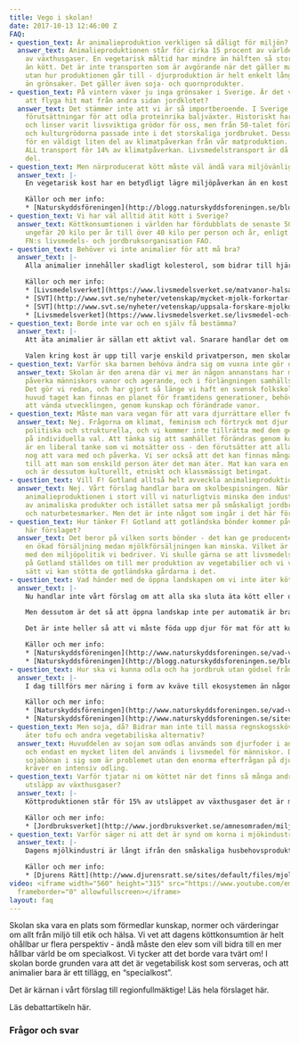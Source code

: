 ```yaml
---
title: Vego i skolan!
date: 2017-10-13 12:46:00 Z
FAQ:
- question_text: Är animalieproduktion verkligen så dåligt för miljön?
  answer_text: Animalieproduktionen står för cirka 15 procent av världens totala utsläpp
    av växthusgaser. En vegetarisk måltid har mindre än hälften så stor klimatpåverkan
    än kött. Det är inte transporten som är avgörande när det gäller matens klimatpåverkan
    utan hur produktionen går till - djurproduktion är helt enkelt långt mer klimatbelastande
    än grönsaker. Det gäller även soja- och quornprodukter.
- question_text: På vintern växer ju inga grönsaker i Sverige. Är det verkligen klimatsmart
    att flyga hit mat från andra sidan jordklotet?
  answer_text: Det stämmer inte att vi är så importberoende. I Sverige har vi bra
    förutsättningar för att odla proteinrika baljväxter. Historiskt har ärter, bönor
    och linser varit livsviktiga grödor för oss, men från 50-talet förändrades jordbruket
    och kulturgrödorna passade inte i det storskaliga jordbruket. Dessutom står transporter
    för en väldigt liten del av klimatpåverkan från vår matproduktion. Totalt står
    ALL transport för 14% av klimatpåverkan. Livsmedelstransport är då bara en liten
    del.
- question_text: Men närproducerat kött måste väl ändå vara miljövänligt?
  answer_text: |-
    En vegetarisk kost har en betydligt lägre miljöpåverkan än en kost med animaliska produkter. Det är oavsett om maten transporterats långt. Detta för att miljöpåverkan främst uppstår i produktionen på gården och inte på väg till tallriken. Kött eller odlad fisk kräver mycket odlat foder där det skulle vara effektivare att producera livsmedel som vi kan äta direkt.

    Källor och mer info:
    * [Naturskyddsföreningen](http://blogg.naturskyddsforeningen.se/blog/2012/03/16/ar-det-battre-att-ata-naturbetat-kott-an-sojabonor/)
- question_text: Vi har väl alltid ätit kött i Sverige?
  answer_text: Köttkonsumtionen i världen har fördubblats de senaste 50 åren – från
    ungefär 20 kilo per år till över 40 kilo per person och år, enligt statistik från
    FN:s livsmedels- och jordbruksorganisation FAO.
- question_text: Behöver vi inte animalier för att må bra?
  answer_text: |-
    Alla animalier innehåller skadligt kolesterol, som bidrar till hjärt-kärlsjukdomar - den största dödsorsaken i dagens samhälle. För hälsan är det alltså bra att dra ner på konsumtionen av animalier, och då särskilt kött och chark, som kraftigt ökar risken för hjärt-kärlsjukdomar och olika former av cancer. Ny forskning visar dessutom att mjölk, tvärt emot vad mjölkindustrin länge fört fram, leder till ökad risk för frakturer. När det gäller vitaminer bör i regel alla äta de tillskott som rekommenderas vegetarianer. Exempelvis D-vitamin, som finns berikad i både ko- och växtbaserad mjölk. När det gäller protein menar Livsmedelsverket att den som äter en varierad vagetabilisk kost får i sig alldeles tillräckligt. Svenskarnas intag av protein ligger idag en bit över det rekommenderade intaget.

    Källor och mer info:
    * [Livsmedelsverket](https://www.livsmedelsverket.se/matvanor-halsa–miljo/kostrad-och-matvanor/rad-om-bra-mat-hitta-ditt-satt/kott-och-chark/)
    * [SVT](http://www.svt.se/nyheter/vetenskap/mycket-mjolk-forkortar-livet)
    * [SVT](http://www.svt.se/nyheter/vetenskap/uppsala-forskare-mjolkdrickande-kopplat-till-okad-dodlighet)
    * [Livsmedelsverket](https://www.livsmedelsverket.se/livsmedel-och-innehall/naringsamne/protein/)
- question_text: Borde inte var och en själv få bestämma?
  answer_text: |-
    Att äta animalier är sällan ett aktivt val. Snarare handlar det om vanor och samhällsstrukturer - normen för kost innehåller idag kött, och det kräver oftast mer aktiva val och insatser för att äta vegetabiliskt. Vårt förslag innebär inte att någon tvingas äta vegetabiliskt - bara att det blir normen, och att det ska krävas ett aktivt val för att äta animalier.

    Valen kring kost är upp till varje enskild privatperson, men skolan är en offentlig arena, inte privat. Skolan har en uppgift att förmedla värdegrunder och normer i linje med den samhällsutveckling som önskas, inom allt från hälsa till miljö och etik. Det ingår i det pedagogiska uppdraget att förmedla normer och värderingar, på ett inkluderande, inspirerande och lyhört sätt. Det finns många möjligheter att inkludera eleverna i övergången till vegetabilisk kost som grund. I kursplanen för hem- och konsumtionskunskap står det exempelvis: ”Genom undervisningen ska eleverna få möjlighet att utveckla medvetenhet om vilka konsekvenser valen i hushållet får för hälsa, välbefinnande och gemensamma resurser.”
- question_text: Varför ska barnen behöva ändra sig om vuxna inte gör det?
  answer_text: Skolan är den arena där vi mer än någon annanstans har möjlighet att
    påverka människors vanor och agerande, och i förlängningen samhällsutvecklingen.
    Det gör vi redan, och har gjort så länge vi haft en svensk folkskola. Om det över
    huvud taget kan finnas en planet för framtidens generationer, behöver de ges möjlighet
    att vända utvecklingen, genom kunskap och förändrade vanor.
- question_text: Måste man vara vegan för att vara djurrättare eller feminist?
  answer_text: Nej. Frågorna om klimat, feminism och förtryck mot djur är ideologiska,
    politiska och strukturella, och vi kommer inte tillrätta med dem genom att fokusera
    på individuella val. Att tänka sig att samhället förändras genom konsumentmakt
    är en liberal tanke som vi motsätter oss - den förutsätter att alla har pengar
    nog att vara med och påverka. Vi ser också att det kan finnas många olika anledningar
    till att man som enskild person äter det man äter. Mat kan vara en fråga om hälsa,
    och är dessutom kulturellt, etniskt och klassmässigt betingat.
- question_text: Vill F! Gotland alltså helt avveckla animalieproduktionen?
  answer_text: Nej. Vårt förslag handlar bara om skolbespisningen. När det gäller
    animalieproduktionen i stort vill vi naturligtvis minska den industriella produktionen
    av animaliska produkter och istället satsa mer på småskaligt jordbruk, gårdsproduktion
    och naturbetesmarker. Men det är inte något som ingår i det här förslaget.
- question_text: Hur tänker F! Gotland att gotländska bönder kommer påverkas av det
    här förslaget?
  answer_text: Det beror på vilken sorts bönder - det kan ge producenter av vegetabilier
    en ökad försäljning medan mjölkförsäljningen kan minska. Vilket är helt i linje
    med den miljöpolitik vi bedriver. Vi skulle gärna se att livsmedelsproduktionen
    på Gotland ställdes om till mer produktion av vegetabilier och vi vill på alla
    sätt vi kan stötta de gotländska gårdarna i det.
- question_text: Vad händer med de öppna landskapen om vi inte äter kött/dricker mjölk?
  answer_text: |-
    Nu handlar inte vårt förslag om att alla ska sluta äta kött eller dricka mjölk, men rent teoretiskt ser det ut såhär: Idag är ungefär hälften av köttet som äts i Sverige importerat, och även fodret svenska kor äter är ofta importerat. Det är alltså en ganska liten del av animalieproduktionen som påverkar svenska landskap.

    Men dessutom är det så att öppna landskap inte per automatik är bra för miljön. En majoritet av de öppna landskapen är tvärt om en effekt av de senaste hundra årens industriella jordbruk, och består av monokulturer som brett ut sig på urskogarnas och våtmarkernas bekostnad. Vissa öppna landskap är viktiga för den biologiska mångfalden - så kallad naturbetesmark. Jordbruksverket uppskattar dock att andelen nötkreatur som idag går på naturbeten bara är någonstans mellan 30–45 % . Resten bidrar alltså inte till den biologiska mångfalden alls. Enligt Sveriges Lantbruksuniversitet kan, om alla naturbetesmarker utnyttjades, kunna producera ca 350 gram kött i veckan per person i Sverige. Det skulle alltså innebära en kraftig minskning av svenskens köttkonsumtion om vi endast åt naturbeteskött. Det finns alltså ingen miljömässig anledning att börja äta naturbeteskött eftersom det redan idag finns en alldeles för hög efterfrågan på kött.

    Det är inte heller så att vi måste föda upp djur för mat för att kunna hålla naturbetesmarkerna öppna. Örebro kommun har exempelvis köpt in kommunala kor för detta ändamål, som är helt självfinansierade, eftersom kommunen får EU-bidrag för dem och tar foder från egen mark. Skötseln av djuren ingår som en del i kommunens arbetsmarknadsåtgärder för arbetslösa. I Krusenberg strax söder om Uppsala pågår ett forskningsprojekt (SLU) kring så kallad “rewildering” av hästar (gotlandsruss!), och runt om i Europa pågår liknande projekt.

    Källor och mer info:
    * [Naturskyddsföreningen](http://www.naturskyddsforeningen.se/vad-vi-gor/klimat/faqvego http://orebro.etc.se/kultur-noje/kommunala-kor-oppnar-landskap)
    * [Naturskyddsföreningen](http://blogg.naturskyddsforeningen.se/blog/2012/03/16/ar-det-battre-att-ata-naturbetat-kott-an-sojabonor/)
- question_text: Hur ska vi kunna odla och ha jordbruk utan gödsel från djur?
  answer_text: |-
    I dag tillförs mer näring i form av kväve till ekosystemen än någonsin tidigare. Det har rubbat hela det globala kvävekretsloppet och är grundorsaken till övergödningen av haven samt en tung orsak till klimatpåverkan, försurning och ozonhål. Forskningen om planetens gränser visar att jordbrukets tillförsel av kväve måste minska med hela 59 procent på global nivå. Ett exempel på en alternativ metod är kretslopp med växtföljder och kvävefixerande grödor, sk gröngödsling. Och utvecklingen går framåt; det finns exempel på ekologisk brödspannmål som endast gödslas genom odling av kvävefixerande grödor och det finns tekniker som kan cirkulera ren fosfor från våra avlopp.

    Källor och mer info:
    * [Naturskyddsföreningen](http://www.naturskyddsforeningen.se/vad-vi-gor/klimat/faqvego)
    * [Naturskyddsföreningen](http://www.naturskyddsforeningen.se/sites/default/files/dokument-media/ekologiskt_lantbruk_4_2015_0.pdf)
- question_text: Men soja, då? Bidrar man inte till massa regnskogsskövling om man
    äter tofu och andra vegetabiliska alternativ?
  answer_text: Huvuddelen av sojan som odlas används som djurfoder i animalieproduktion
    och endast en mycket liten del används i livsmedel för människor. Det är inte
    sojabönan i sig som är problemet utan den enorma efterfrågan på djurfoder som
    kräver en intensiv odling.
- question_text: Varför tjatar ni om köttet när det finns så många andra källor till
    utsläpp av växthusgaser?
  answer_text: |-
    Köttproduktionen står för 15% av utsläppet av växthusgaser det är mer än hela transprotsektorn sammanslaget. Alltså mer än alla bilresor, semesterflygresor OCH all transport av mat. Det är också en av de allra mest onödiga källorna till utsläpp - de åsamkar djuren lidande, och i den mängd vi idag äter animalier är det dessutom skadligt för våra kroppar. I lokalpolitiken kan vi inte heller påverka flyg- och biltrafik - men vi KAN påverka skolan, och därigenom vilka vanor människor utvecklar.

    Källor och mer info:
    * [Jordbruksverket](http://www.jordbruksverket.se/amnesomraden/miljoklimat/begransadklimatpaverkan/kottochklimat.4.32b12c7f12940112a7c800011009.html)
- question_text: Varför säger ni att det är synd om korna i mjökindustrin?
  answer_text: |-
    Dagens mjölkindustri är långt ifrån den småskaliga husbehovsproduktionen från förr, och ingenting med den är naturligt. Precis som djur av andra arter - till exempel människor - är det meningen att kon ska producera mjölk bara under den period kalven behöver den. Att som kor i mjölkindustrin producera mjölk hela sina liv är fruktansvärt påfrestande på kroppen och långt ifrån naturligt. Till det kommer det faktum att korna tillbringar större delen av sina liv inomhus, eftersom ett mjölkproducerande juver inte klarar kyla. Listan över det onaturliga lidandet i mjölkindustrin kan göras lång. Läs gärna mer i länken nedan.

    Källor och mer info:
    * [Djurens Rätt](http://www.djurensratt.se/sites/default/files/mjolkfabriken.pdf)
video: <iframe width="560" height="315" src="https://www.youtube.com/embed/9Oe-StX1Fvs"
  frameborder="0" allowfullscreen></iframe>
layout: faq
---
```


Skolan ska vara en plats som förmedlar kunskap, normer och värderingar om allt från miljö till etik och hälsa. Vi vet att dagens köttkonsumtion är helt ohållbar ur flera perspektiv - ändå måste den elev som vill bidra till en mer hållbar värld be om specialkost. Vi tycker att det borde vara tvärt om! I skolan borde grunden vara att det är vegetabilisk kost som serveras, och att animalier bara är ett tillägg, en “specialkost”.

Det är kärnan i vårt förslag till regionfullmäktige! Läs hela förslaget här.

Läs debattartikeln här.

### Frågor och svar